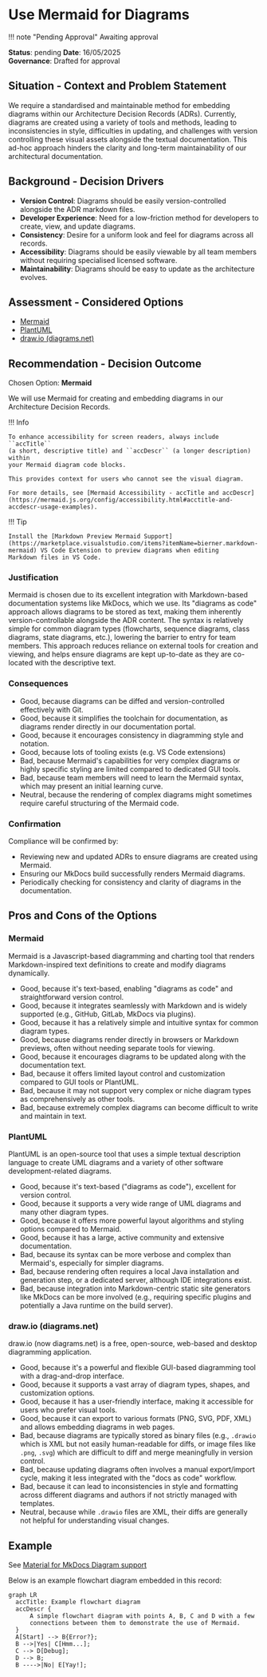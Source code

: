 # Use Mermaid for Diagrams

!!! note "Pending Approval"
    Awaiting approval

**Status**: pending
**Date**: 16/05/2025  
**Governance**: Drafted for approval

## Situation - Context and Problem Statement

We require a standardised and maintainable method for embedding diagrams within
our Architecture Decision Records (ADRs). Currently, diagrams are created using
a variety of tools and methods, leading to inconsistencies in style,
difficulties in updating, and challenges with version controlling these visual
assets alongside the textual documentation. This ad-hoc approach hinders the
clarity and long-term maintainability of our architectural documentation.

## Background - Decision Drivers

* **Version Control**: Diagrams should be easily version-controlled alongside
    the ADR markdown files.
* **Developer Experience**: Need for a low-friction method for developers to
    create, view, and update diagrams.
* **Consistency**: Desire for a uniform look and feel for diagrams across all
    records.
* **Accessibility**: Diagrams should be easily viewable by all team members
    without requiring specialised licensed software.
* **Maintainability**: Diagrams should be easy to update as the architecture
    evolves.

## Assessment - Considered Options

* [Mermaid](https://mermaid.js.org/)
* [PlantUML](https://plantuml.com/)
* [draw.io (diagrams.net)](https://app.diagrams.net/)

## Recommendation - Decision Outcome

Chosen Option: **Mermaid**

We will use Mermaid for creating and embedding diagrams in our Architecture
Decision Records.

!!! Info

    To enhance accessibility for screen readers, always include ``accTitle``
    (a short, descriptive title) and ``accDescr`` (a longer description) within
    your Mermaid diagram code blocks.

    This provides context for users who cannot see the visual diagram.

    For more details, see [Mermaid Accessibility - accTitle and accDescr](https://mermaid.js.org/config/accessibility.html#acctitle-and-accdescr-usage-examples).

!!! Tip

    Install the [Markdown Preview Mermaid Support](https://marketplace.visualstudio.com/items?itemName=bierner.markdown-mermaid) VS Code Extension to preview diagrams when editing
    Markdown files in VS Code.

### Justification

Mermaid is chosen due to its excellent integration with Markdown-based
documentation systems like MkDocs, which we use. Its "diagrams as code"
approach allows diagrams to be stored as text, making them inherently
version-controllable alongside the ADR content. The syntax is relatively
simple for common diagram types (flowcharts, sequence diagrams, class diagrams,
state diagrams, etc.), lowering the barrier to entry for team members. This
approach reduces reliance on external tools for creation and viewing, and
helps ensure diagrams are kept up-to-date as they are co-located with the
descriptive text.

### Consequences

* Good, because diagrams can be diffed and version-controlled effectively with Git.
* Good, because it simplifies the toolchain for documentation, as diagrams render directly in our documentation portal.
* Good, because it encourages consistency in diagramming style and notation.
* Good, because lots of tooling exists (e.g. VS Code extensions)
* Bad, because Mermaid's capabilities for very complex diagrams or highly specific styling are limited compared to dedicated GUI tools.
* Bad, because team members will need to learn the Mermaid syntax, which may present an initial learning curve.
* Neutral, because the rendering of complex diagrams might sometimes require careful structuring of the Mermaid code.

### Confirmation

Compliance will be confirmed by:

* Reviewing new and updated ADRs to ensure diagrams are created using Mermaid.
* Ensuring our MkDocs build successfully renders Mermaid diagrams.
* Periodically checking for consistency and clarity of diagrams in the documentation.

## Pros and Cons of the Options

### Mermaid

Mermaid is a Javascript-based diagramming and charting tool that renders
Markdown-inspired text definitions to create and modify diagrams dynamically.

* Good, because it's text-based, enabling "diagrams as code" and straightforward version control.
* Good, because it integrates seamlessly with Markdown and is widely supported (e.g., GitHub, GitLab, MkDocs via plugins).
* Good, because it has a relatively simple and intuitive syntax for common diagram types.
* Good, because diagrams render directly in browsers or Markdown previews, often without needing separate tools for viewing.
* Good, because it encourages diagrams to be updated along with the documentation text.
* Bad, because it offers limited layout control and customization compared to GUI tools or PlantUML.
* Bad, because it may not support very complex or niche diagram types as comprehensively as other tools.
* Bad, because extremely complex diagrams can become difficult to write and maintain in text.

### PlantUML

PlantUML is an open-source tool that uses a simple textual description language
to create UML diagrams and a variety of other software development-related
diagrams.

* Good, because it's text-based ("diagrams as code"), excellent for version control.
* Good, because it supports a very wide range of UML diagrams and many other diagram types.
* Good, because it offers more powerful layout algorithms and styling options compared to Mermaid.
* Good, because it has a large, active community and extensive documentation.
* Bad, because its syntax can be more verbose and complex than Mermaid's, especially for simpler diagrams.
* Bad, because rendering often requires a local Java installation and generation step, or a dedicated server, although IDE integrations exist.
* Bad, because integration into Markdown-centric static site generators like MkDocs can be more involved (e.g., requiring specific plugins and potentially a Java runtime on the build server).

### draw.io (diagrams.net)

draw.io (now diagrams.net) is a free, open-source, web-based and desktop diagramming application.

* Good, because it's a powerful and flexible GUI-based diagramming tool with a drag-and-drop interface.
* Good, because it supports a vast array of diagram types, shapes, and customization options.
* Good, because it has a user-friendly interface, making it accessible for users who prefer visual tools.
* Good, because it can export to various formats (PNG, SVG, PDF, XML) and allows embedding diagrams in web pages.
* Bad, because diagrams are typically stored as binary files (e.g., `.drawio` which is XML but not easily human-readable for diffs, or image files like `.png`, `.svg`) which are difficult to diff and merge meaningfully in version control.
* Bad, because updating diagrams often involves a manual export/import cycle, making it less integrated with the "docs as code" workflow.
* Bad, because it can lead to inconsistencies in style and formatting across different diagrams and authors if not strictly managed with templates.
* Neutral, because while `.drawio` files are XML, their diffs are generally not helpful for understanding visual changes.

## Example

See [Material for MkDocs Diagram support](https://squidfunk.github.io/mkdocs-material/reference/diagrams/)

Below is an example flowchart diagram embedded in this record:

``` mermaid
graph LR
  accTitle: Example flowchart diagram
  accDescr {
      A simple flowchart diagram with points A, B, C and D with a few 
      connections between them to demonstrate the use of Mermaid.
  }
  A[Start] --> B{Error?};
  B -->|Yes| C[Hmm...];
  C --> D[Debug];
  D --> B;
  B ---->|No| E[Yay!];
```

